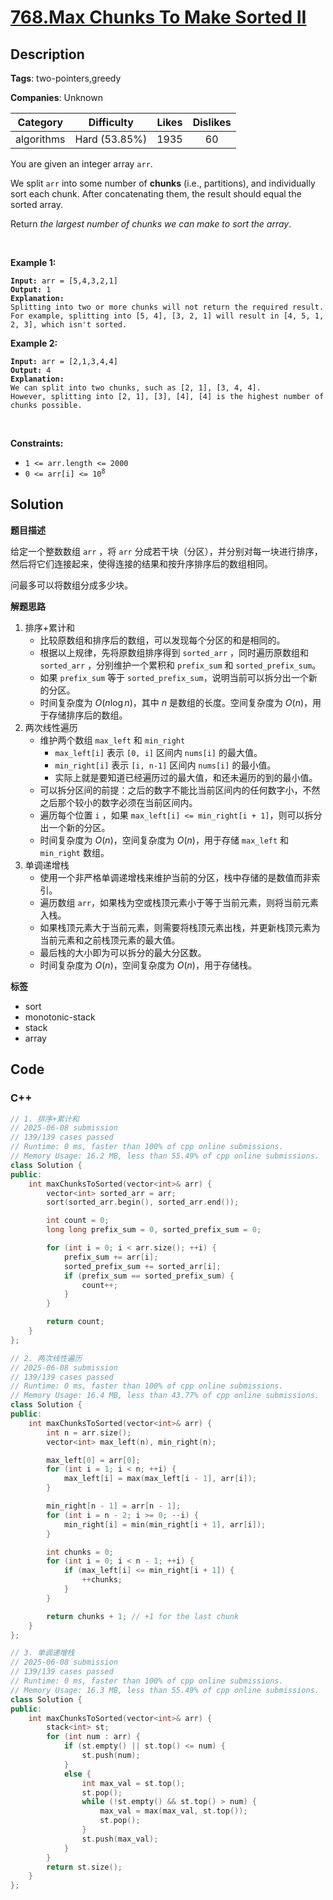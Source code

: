 # [768.Max Chunks To Make Sorted II](https://leetcode.com/problems/max-chunks-to-make-sorted-ii/description/)

## Description

**Tags**: two-pointers,greedy

**Companies**: Unknown

|  Category  |  Difficulty   | Likes | Dislikes |
| :--------: | :-----------: | :---: | :------: |
| algorithms | Hard (53.85%) | 1935  |    60    |

<p>You are given an integer array <code>arr</code>.</p>
<p>We split <code>arr</code> into some number of <strong>chunks</strong> (i.e., partitions), and individually sort each chunk. After concatenating them, the result should equal the sorted array.</p>
<p>Return <em>the largest number of chunks we can make to sort the array</em>.</p>
<p>&nbsp;</p>
<p><strong class="example">Example 1:</strong></p>
<pre><code><strong>Input:</strong> arr = [5,4,3,2,1]
<strong>Output:</strong> 1
<strong>Explanation:</strong>
Splitting into two or more chunks will not return the required result.
For example, splitting into [5, 4], [3, 2, 1] will result in [4, 5, 1, 2, 3], which isn&#39;t sorted.</code></pre>
<p><strong class="example">Example 2:</strong></p>
<pre><code><strong>Input:</strong> arr = [2,1,3,4,4]
<strong>Output:</strong> 4
<strong>Explanation:</strong>
We can split into two chunks, such as [2, 1], [3, 4, 4].
However, splitting into [2, 1], [3], [4], [4] is the highest number of chunks possible.</code></pre>
<p>&nbsp;</p>
<p><strong>Constraints:</strong></p>
<ul>
  <li><code>1 &lt;= arr.length &lt;= 2000</code></li>
  <li><code>0 &lt;= arr[i] &lt;= 10<sup>8</sup></code></li>
</ul>

## Solution

**题目描述**

给定一个整数数组 `arr` ，将 `arr` 分成若干块（分区），并分别对每一块进行排序，然后将它们连接起来，使得连接的结果和按升序排序后的数组相同。

问最多可以将数组分成多少块。

**解题思路**

1. 排序+累计和
   - 比较原数组和排序后的数组，可以发现每个分区的和是相同的。
   - 根据以上规律，先将原数组排序得到 `sorted_arr` ，同时遍历原数组和 `sorted_arr` ，分别维护一个累积和 `prefix_sum` 和 `sorted_prefix_sum`。
   - 如果 `prefix_sum` 等于 `sorted_prefix_sum`，说明当前可以拆分出一个新的分区。
   - 时间复杂度为 $O(n \log n)$，其中 $n$ 是数组的长度。空间复杂度为 $O(n)$，用于存储排序后的数组。
2. 两次线性遍历
   - 维护两个数组 `max_left` 和 `min_right`
     - `max_left[i]` 表示 `[0, i]` 区间内 `nums[i]` 的最大值。
     - `min_right[i]` 表示 `[i, n-1]` 区间内 `nums[i]` 的最小值。
     - 实际上就是要知道已经遍历过的最大值，和还未遍历的到的最小值。
   - 可以拆分区间的前提：之后的数字不能比当前区间内的任何数字小，不然之后那个较小的数字必须在当前区间内。
   - 遍历每个位置 `i` ，如果 `max_left[i] <= min_right[i + 1]`，则可以拆分出一个新的分区。
   - 时间复杂度为 $O(n)$，空间复杂度为 $O(n)$，用于存储 `max_left` 和 `min_right` 数组。
3. 单调递增栈
   - 使用一个非严格单调递增栈来维护当前的分区，栈中存储的是数值而非索引。
   - 遍历数组 `arr`，如果栈为空或栈顶元素小于等于当前元素，则将当前元素入栈。
   - 如果栈顶元素大于当前元素，则需要将栈顶元素出栈，并更新栈顶元素为当前元素和之前栈顶元素的最大值。
   - 最后栈的大小即为可以拆分的最大分区数。
   - 时间复杂度为 $O(n)$，空间复杂度为 $O(n)$，用于存储栈。

**标签**

- sort
- monotonic-stack
- stack
- array

<!-- code start -->
## Code

### C++

```cpp
// 1. 排序+累计和
// 2025-06-08 submission
// 139/139 cases passed
// Runtime: 0 ms, faster than 100% of cpp online submissions.
// Memory Usage: 16.2 MB, less than 55.49% of cpp online submissions.
class Solution {
public:
    int maxChunksToSorted(vector<int>& arr) {
        vector<int> sorted_arr = arr;
        sort(sorted_arr.begin(), sorted_arr.end());

        int count = 0;
        long long prefix_sum = 0, sorted_prefix_sum = 0;

        for (int i = 0; i < arr.size(); ++i) {
            prefix_sum += arr[i];
            sorted_prefix_sum += sorted_arr[i];
            if (prefix_sum == sorted_prefix_sum) {
                count++;
            }
        }

        return count;
    }
};
```

```cpp
// 2. 两次线性遍历
// 2025-06-08 submission
// 139/139 cases passed
// Runtime: 0 ms, faster than 100% of cpp online submissions.
// Memory Usage: 16.4 MB, less than 43.77% of cpp online submissions.
class Solution {
public:
    int maxChunksToSorted(vector<int>& arr) {
        int n = arr.size();
        vector<int> max_left(n), min_right(n);

        max_left[0] = arr[0];
        for (int i = 1; i < n; ++i) {
            max_left[i] = max(max_left[i - 1], arr[i]);
        }

        min_right[n - 1] = arr[n - 1];
        for (int i = n - 2; i >= 0; --i) {
            min_right[i] = min(min_right[i + 1], arr[i]);
        }

        int chunks = 0;
        for (int i = 0; i < n - 1; ++i) {
            if (max_left[i] <= min_right[i + 1]) {
                ++chunks;
            }
        }

        return chunks + 1; // +1 for the last chunk
    }
};
```

```cpp
// 3. 单调递增栈
// 2025-06-08 submission
// 139/139 cases passed
// Runtime: 0 ms, faster than 100% of cpp online submissions.
// Memory Usage: 16.3 MB, less than 55.49% of cpp online submissions.
class Solution {
public:
    int maxChunksToSorted(vector<int>& arr) {
        stack<int> st;
        for (int num : arr) {
            if (st.empty() || st.top() <= num) {
                st.push(num);
            }
            else {
                int max_val = st.top();
                st.pop();
                while (!st.empty() && st.top() > num) {
                    max_val = max(max_val, st.top());
                    st.pop();
                }
                st.push(max_val);
            }
        }
        return st.size();
    }
};
```

<!-- code end -->
